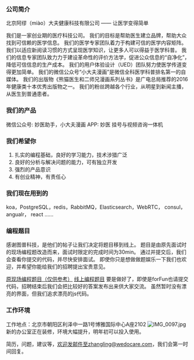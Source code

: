 ### 公司简介
北京阿缪（miào）大夫健康科技有限公司 —— 让医学变得简单

我们是一家创业期的医疗科技公司。
我们的目标是帮助医生建立品牌，帮助大众找到可信赖的医学信息。
我们的医学专家团队着力于构建可信的医学内容矩阵。我们以适应新阅读习惯的方式呈现医学知识，让更多人可以得益于医学科普。
我们的信息专家团队致力力于建设革命性的评价方法学，促进公众信息的“自净化”，降低可信信息的生产成本。
我们的用户体验设计（UED）团队努力使医学传道变得更加简单。
我们的微信公众号“小大夫漫画”是微信全科医学科普排名第一的自媒体。
我们的出版物《熊猫医生和二师兄漫画系列丛书》是广电总局推荐的2016年健康类十本优秀出版物之一。
我们的粉丝跨越各个行业，从明星到新闻主播，从医生到普通患者。

### 我们的产品
微信公众号: 妙医助手，小大夫漫画
APP: 妙医
挂号与视频咨询一体机

### 我们希望你
1. 扎实的编程基础，良好的学习能力，技术涉猎广泛
2. 良好的分析与解决问题的能力，可有独立开发
3. 强烈的产品意识
4. 有创业精神，有责任心

### 我们现在用到的
koa，PostgreSQL，redis，RabbitMQ，Elasticsearch，WebRTC， consul， angualr， react ......

### 编程题目
感谢图普科技，是他们的帖子让我们决定将题目移到线上。
题目是由原先面试时的现场编程题改造而来，面试时限定的完成时间为30min。
通过并提交后，我们会查看你提交的代码，并尽快安排面试。
即使你只是想做做题娱乐一下我们也欢迎，并希望你能给我们的招聘提出宝贵意见。

 [原现场编程题目（仅供参考）](https://of82sgnkm.qnssl.com/amdf-live-coding.pdf)
 [线上编程题目](https://of82sgnkm.qnssl.com/amdf-js-201610.pdf)
要是做好了，即使是forFun也请提交代码，招聘结束后我们会把比较好的答案发布出来供大家交流。
虽然暂时没有漂亮的界面，但我们追求漂亮的js代码。

 ### 工作环境
工作地点：北京市朝阳区利泽中一路1号博雅国际中心A座2102
  ![IMG_0097.jpg](//dn-cnode.qbox.me/FsmIWvYwl6y_ju_ROhF3-WC3K1FI)
新的办公室正在装修，环境大幅提升，明年初可以投入使用。

简历，问题，建议等，欢迎发邮件至zhangling@wedocare.com，我们会第一时间回复。